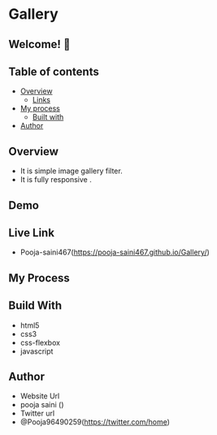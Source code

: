 # Gallery

## Welcome! 👋

## Table of contents

- [Overview](#overview)
  - [Links](#links)
- [My process](#my-process)
  - [Built with](#built-with)
- [Author](#author)

## Overview 
- It is simple image gallery filter.
- It is fully responsive .

## Demo

## Live Link
- Pooja-saini467(https://pooja-saini467.github.io/Gallery/)
## My Process
## Build With
- html5
- css3
- css-flexbox
- javascript

## Author
- Website Url
- pooja saini ()
- Twitter url
- @Pooja96490259(https://twitter.com/home)

